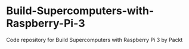 # Build-Supercomputers-with-Raspberry-Pi-3
Code repository for Build Supercomputers with Raspberry Pi 3 by Packt

